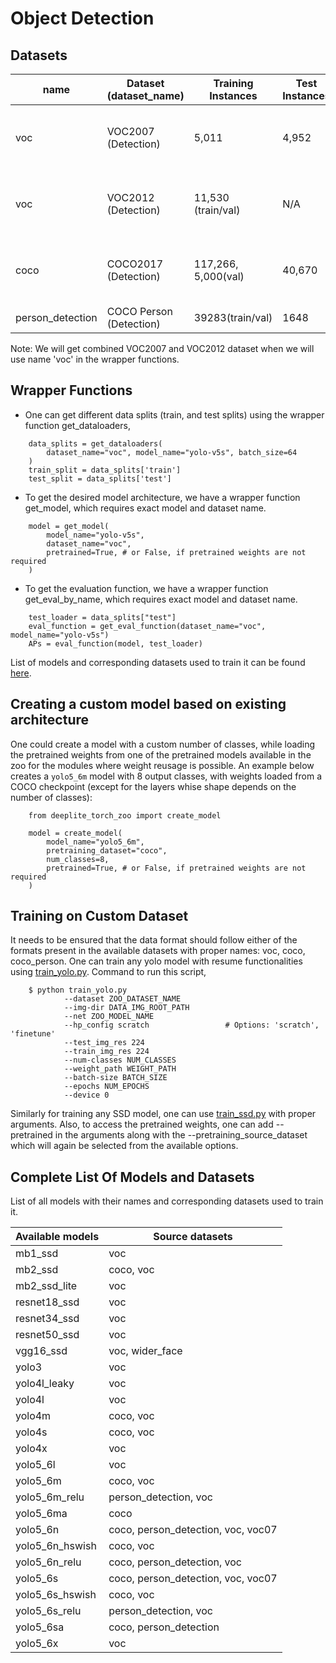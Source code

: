 # Object Detection

## Datasets

| name   | Dataset (dataset_name) | Training Instances | Test Instances       | Resolution | Comments |
| --  | ---------------------- | ------------------ | --------------       | ---------- | -------- |
|  voc | VOC2007 (Detection)    | 5,011              | 4,952                | 500xH/Wx500| 20 classes, 24,640 annotated objects   |
| voc  | VOC2012 (Detection)    | 11,530 (train/val) | N/A                  | 500xH/Wx500| 20 classes, 27,450 annotated objects   |
| coco | COCO2017 (Detection)   | 117,266, 5,000(val)| 40,670               | 300x300    | 80 Classes, 1.5M object instances      |
| person_detection | COCO Person (Detection)| 39283(train/val)   | 1648                 | 300x300    | 1 Class                                |

Note: We will get combined VOC2007 and VOC2012 dataset when we will use name 'voc' in the wrapper functions.

## Wrapper Functions

* One can get different data splits (train, and test splits) using the wrapper function get_dataloaders,

```{.python}
    data_splits = get_dataloaders(
        dataset_name="voc", model_name="yolo-v5s", batch_size=64
    )
    train_split = data_splits['train']
    test_split = data_splits['test']
```

* To get the desired model architecture, we have a wrapper function get_model, which requires exact model and dataset name.

```{.python}
    model = get_model(
        model_name="yolo-v5s",
        dataset_name="voc",
        pretrained=True, # or False, if pretrained weights are not required
    )
```
* To get the evaluation function, we have a wrapper function get_eval_by_name, which requires exact model and dataset name.

```{.python}
    test_loader = data_splits["test"]
    eval_function = get_eval_function(dataset_name="voc", model_name="yolo-v5s")
    APs = eval_function(model, test_loader)
```

List of models and corresponding datasets used to train it can be found [here](#complete-list-of-models-and-datasets).


## Creating a custom model based on existing architecture

One could create a model with a custom number of classes, while loading the pretrained weights from one of the pretrained models available in the zoo for the modules where weight reusage is possible. An example below creates a ``yolo5_6m`` model with 8 output classes, with weights loaded from a COCO checkpoint (except for the layers whise shape depends on the number of classes):

```{.python}
    from deeplite_torch_zoo import create_model

    model = create_model(
        model_name="yolo5_6m",
        pretraining_dataset="coco",
        num_classes=8,
        pretrained=True, # or False, if pretrained weights are not required
    )
```

## Training on Custom Dataset

It needs to be ensured that the data format should follow either of the formats present in the available datasets with proper names: voc, coco, coco_person. One can train any yolo model with resume functionalities using [train_yolo.py](../training_scripts/object_detection/train_yolo.py). Command to run this script,

```
    $ python train_yolo.py
            --dataset ZOO_DATASET_NAME
            --img-dir DATA_IMG_ROOT_PATH
            --net ZOO_MODEL_NAME
            --hp_config scratch                 # Options: 'scratch', 'finetune'
            --test_img_res 224
            --train_img_res 224
            --num-classes NUM_CLASSES
            --weight_path WEIGHT_PATH
            --batch-size BATCH_SIZE
            --epochs NUM_EPOCHS
            --device 0

```

Similarly for training any SSD model, one can use [train_ssd.py](../deeplite_torch_zoo/src/objectdetection/ssd/train_ssd.py) with proper arguments. Also, to access the pretrained weights, one can add --pretrained in the arguments along with the --pretraining_source_dataset which will again be selected from the available options.


## Complete List Of Models and Datasets

List of all models with their names and corresponding datasets used to train it.


| Available models | Source datasets                    |
|------------------|----------------------------------- |
| mb1_ssd          | voc                                |
| mb2_ssd          | coco, voc                          |
| mb2_ssd_lite     | voc                                |
| resnet18_ssd     | voc                                |
| resnet34_ssd     | voc                                |
| resnet50_ssd     | voc                                |
| vgg16_ssd        | voc, wider_face                    |
| yolo3            | voc                                |
| yolo4l_leaky     | voc                                |
| yolo4l           | voc                                |
| yolo4m           | coco, voc                          |
| yolo4s           | coco, voc                          |
| yolo4x           | voc                                |
| yolo5_6l         | voc                                |
| yolo5_6m         | coco, voc                          |
| yolo5_6m_relu    | person_detection, voc              |
| yolo5_6ma        | coco                               |
| yolo5_6n         | coco, person_detection, voc, voc07 |
| yolo5_6n_hswish  | coco, voc                          |
| yolo5_6n_relu    | coco, person_detection, voc        |
| yolo5_6s         | coco, person_detection, voc, voc07 |
| yolo5_6s_hswish  | coco, voc                          |
| yolo5_6s_relu    | person_detection, voc              |
| yolo5_6sa        | coco, person_detection             |
| yolo5_6x         | voc                                |
